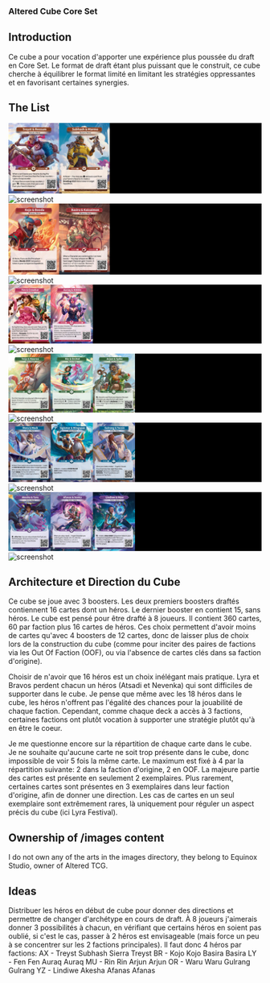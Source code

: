 ### Altered Cube Core Set

## Introduction

Ce cube a pour vocation d'apporter une expérience plus poussée du draft en Core
Set. Le format de draft étant plus puissant que le construit, ce cube cherche à
équilibrer le format limité en limitant les stratégies oppressantes et en
favorisant certaines synergies.

## The List

![screenshot](images/cube_display/hero_axiom.jpg)
![screenshot](images/cube_display/cube_axiom.jpg)
![screenshot](images/cube_display/hero_bravos.jpg)
![screenshot](images/cube_display/cube_bravos.jpg)
![screenshot](images/cube_display/hero_lyra.jpg)
![screenshot](images/cube_display/cube_lyra.jpg)
![screenshot](images/cube_display/hero_muna.jpg)
![screenshot](images/cube_display/cube_muna.jpg)
![screenshot](images/cube_display/hero_ordis.jpg)
![screenshot](images/cube_display/cube_ordis.jpg)
![screenshot](images/cube_display/hero_yzmir.jpg)
![screenshot](images/cube_display/cube_yzmir.jpg)

## Architecture et Direction du Cube

Ce cube se joue avec 3 boosters. Les deux premiers boosters draftés contiennent
16 cartes dont un héros. Le dernier booster en contient 15, sans héros. Le cube
est pensé pour être drafté à 8 joueurs. Il contient 360 cartes, 60 par faction
plus 16 cartes de héros. Ces choix permettent d'avoir moins de cartes qu'avec 4
boosters de 12 cartes, donc de laisser plus de choix lors de la construction du
cube (comme pour inciter des paires de factions via les Out Of Faction (OOF), ou
via l'absence de cartes clés dans sa faction d'origine).

Choisir de n'avoir que 16 héros est un choix inélégant mais pratique. Lyra et
Bravos perdent chacun un héros (Atsadi et Nevenka) qui sont difficiles de
supporter dans le cube. Je pense que même avec les 18 héros dans le cube, les
héros n'offrent pas l'égalité des chances pour la jouabilité de chaque faction.
Cependant, comme chaque deck a accès à 3 factions, certaines factions ont plutôt
vocation à supporter une stratégie plutôt qu'à en être le coeur.

Je me questionne encore sur la répartition de chaque carte dans le cube. Je ne
souhaite qu'aucune carte ne soit trop présente dans le cube, donc impossible de
voir 5 fois la même carte. Le maximum est fixé à 4 par la répartition suivante:
2 dans la faction d'origine, 2 en OOF. La majeure partie des cartes est présente
en seulement 2 exemplaires. Plus rarement, certaines cartes sont présentes en 3
exemplaires dans leur faction d'origine, afin de donner une direction. Les cas
de cartes en un seul exemplaire sont extrêmement rares, là uniquement pour
réguler un aspect précis du cube (ici Lyra Festival).

## Ownership of /images content

I do not own any of the arts in the images directory, they belong to Equinox
Studio, owner of Altered TCG.

## Ideas

Distribuer les héros en début de cube pour donner des directions et permettre de
changer d'archétype en cours de draft. À 8 joueurs j'aimerais donner 3
possibilités à chacun, en vérifiant que certains héros en soient pas oublié, si
c'est le cas, passer à 2 héros est envisageable (mais force un peu à se
concentrer sur les 2 factions principales). Il faut donc 4 héros par factions:
AX - Treyst Subhash Sierra Treyst
BR - Kojo Kojo Basira Basira
LY - Fen Fen Auraq Auraq
MU - Rin Rin Arjun Arjun
OR - Waru Waru Gulrang Gulrang
YZ - Lindiwe Akesha Afanas Afanas
